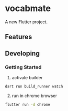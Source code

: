 # vocabmate

A new Flutter project.

## Features





## Developing
### Getting Started

1. activate builder
```bash
dart run build_runner watch
```
2. run in chrome browser
```bash
flutter run -d chrome
```